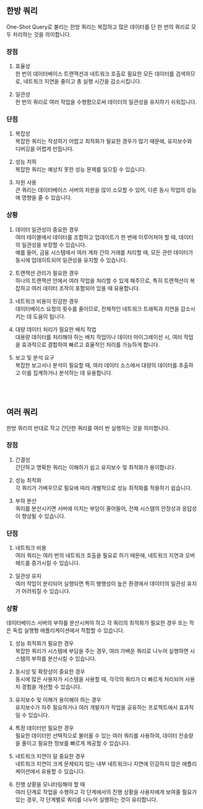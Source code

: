 ## 한방 쿼리
One-Shot Query로 불리는 한방 쿼리는 복잡하고 많은 데이터를 단 한 번의 쿼리로 모두 처리하는 것을 의미합니다.

### 장점
1. 효율성  
  한 번의 데이터베이스 트랜잭션과 네트워크 호출로 필요한 모든 데이터를 검색하므로, 네트워크 지연을 줄이고 총 실행 시간을 감소시킵니다.

2. 일관성  
  한 번의 쿼리로 여러 작업을 수행함으로써 데이터의 일관성을 유지하기 쉬워집니다.

### 단점
1. 복잡성  
  복잡한 쿼리는 작성하기 어렵고 최적화가 필요한 경우가 많기 때문에, 유지보수와 디버깅을 어렵게 만듭니다.

2. 성능 저하  
  복잡한 쿼리는 예상치 못한 성능 문제를 일으킬 수 있습니다.

3. 자원 사용  
  큰 쿼리는 데이터베이스 서버의 자원을 많이 소모할 수 있어, 다른 동시 작업의 성능에 영향을 줄 수 있습니다.

### 상황
1. 데이터 일관성이 중요한 경우  
  여러 테이블에서 데이터를 조합하고 업데이트가 한 번에 이루어져야 할 때, 데이터의 일관성을 보장할 수 있습니다.  
  예를 들어, 금융 시스템에서 여러 계좌 간의 거래를 처리할 때, 모든 관련 데이터가 동시에 업데이트되어 일관성을 유지할 수 있습니다.

2. 트랜잭션 관리가 필요한 경우  
  하나의 트랜잭션 안에서 여러 작업을 처리할 수 있게 해주므로, 특히 트랜잭션이 복잡하고 여러 데이터 조작이 포함되어 있을 때 유용합니다.

3. 네트워크 비용이 민감한 경우  
  데이터베이스 요청의 횟수를 줄이므로, 전체적인 네트워크 트래픽과 지연을 감소시키는 데 도움이 됩니다.

4. 대량 데이터 처리가 필요한 배치 작업  
  대용량 데이터를 처리해야 하는 배치 작업이나 데이터 마이그레이션 시, 여러 작업을 효과적으로 결합하여 빠르고 효율적인 처리를 가능하게 합니다.

5. 보고 및 분석 요구  
  복잡한 보고서나 분석이 필요할 때, 여러 데이터 소스에서 대량의 데이터를 추출하고 이를 집계하거나 분석하는 데 유용합니다.

</br>
</br>

## 여러 쿼리
한방 쿼리의 반대로 작고 간단한 쿼리를 여러 번 실행하는 것을 의미합니다.

### 장점
1. 간결성  
  간단하고 명확한 쿼리는 이해하기 쉽고 유지보수 및 최적화가 용이합니다.

2. 성능 최적화  
  각 쿼리가 가벼우므로 필요에 따라 개별적으로 성능 최적화를 적용하기 쉽습니다.

3. 부하 분산  
  쿼리를 분산시키면 서버에 미치는 부담이 줄어들어, 전체 시스템의 안정성과 응답성이 향상될 수 있습니다.

### 단점
1. 네트워크 비용  
  여러 쿼리는 여러 번의 네트워크 호출을 필요로 하기 때문에, 네트워크 지연과 오버헤드를 증가시킬 수 있습니다.

2. 일관성 유지  
  여러 작업이 분리되어 실행되면 특히 병행성이 높은 환경에서 데이터의 일관성 유지가 어려워질 수 있습니다.

### 상황
데이터베이스 서버의 부하를 분산시켜야 하고 각 쿼리의 최적화가 필요한 경우 또는 작은 독립 실행형 애플리케이션에서 적합할 수 있습니다.

1. 성능 최적화가 필요한 경우  
  복잡한 쿼리가 시스템에 부담을 주는 경우, 여러 가벼운 쿼리로 나누어 실행하면 시스템의 부하를 분산시킬 수 있습니다.

2. 동시성 및 확장성이 중요한 경우  
  동시에 많은 사용자가 시스템을 사용할 때, 각각의 쿼리가 더 빠르게 처리되어 사용자 경험을 개선할 수 있습니다.

3. 유지보수 및 이해가 용이해야 하는 경우  
  유지보수가 자주 필요하거나 여러 개발자가 작업을 공유하는 프로젝트에서 효과적일 수 있습니다.

4. 특정 데이터만 필요한 경우  
  필요한 데이터만 선택적으로 불러올 수 있는 여러 쿼리를 사용하여, 데이터 전송량을 줄이고 필요한 정보를 빠르게 제공할 수 있습니다.

5. 네트워크 지연이 덜 중요한 경우  
  네트워크 지연이 크게 문제되지 않는 내부 네트워크나 지연에 민감하지 않은 애플리케이션에서 유용할 수 있습니다.

6. 진행 상황을 모니터링해야 할 때  
  여러 단계로 작업을 수행하고 각 단계에서의 진행 상황을 사용자에게 보여줄 필요가 있는 경우, 각 단계별로 쿼리를 나누어 실행하는 것이 유리합니다.
